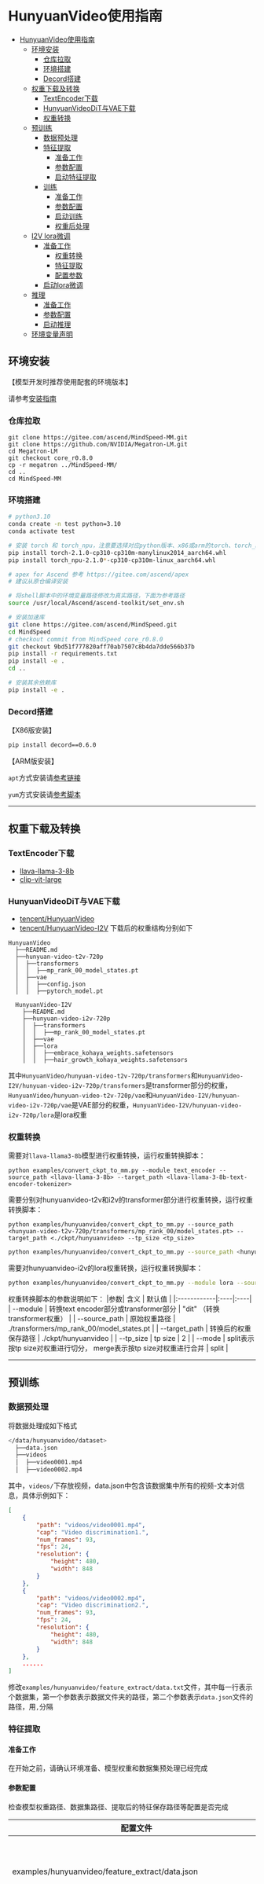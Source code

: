 # HunyuanVideo使用指南
- [HunyuanVideo使用指南](#hunyuanvideo使用指南)
  - [环境安装](#环境安装)
    - [仓库拉取](#仓库拉取)
    - [环境搭建](#环境搭建)
    - [Decord搭建](#decord搭建)
  - [权重下载及转换](#权重下载及转换)
    - [TextEncoder下载](#textencoder下载)
    - [HunyuanVideoDiT与VAE下载](#hunyuanvideodit与vae下载)
    - [权重转换](#权重转换)
  - [预训练](#预训练)
    - [数据预处理](#数据预处理)
    - [特征提取](#特征提取)
      - [准备工作](#准备工作)
      - [参数配置](#参数配置)
      - [启动特征提取](#启动特征提取)
    - [训练](#训练)
      - [准备工作](#准备工作-1)
      - [参数配置](#参数配置-1)
      - [启动训练](#启动训练)
      - [权重后处理](#权重后处理)
  - [I2V lora微调](#i2v-lora微调)
    - [准备工作](#准备工作-2)
      - [权重转换](#权重转换-1)
      - [特征提取](#特征提取-1)
      - [配置参数](#配置参数)
    - [启动lora微调](#启动lora微调)
  - [推理](#推理)
    - [准备工作](#准备工作-3)
    - [参数配置](#参数配置-2)
    - [启动推理](#启动推理)
  - [环境变量声明](#环境变量声明)

## 环境安装

【模型开发时推荐使用配套的环境版本】

请参考[安装指南](https://gitee.com/ascend/MindSpeed-MM/blob/master/docs/features/install_guide.md)

### 仓库拉取

```shell
git clone https://gitee.com/ascend/MindSpeed-MM.git 
git clone https://github.com/NVIDIA/Megatron-LM.git
cd Megatron-LM
git checkout core_r0.8.0
cp -r megatron ../MindSpeed-MM/
cd ..
cd MindSpeed-MM
```

### 环境搭建

```bash
# python3.10
conda create -n test python=3.10
conda activate test

# 安装 torch 和 torch_npu，注意要选择对应python版本、x86或arm的torch、torch_npu及apex包
pip install torch-2.1.0-cp310-cp310m-manylinux2014_aarch64.whl 
pip install torch_npu-2.1.0*-cp310-cp310m-linux_aarch64.whl

# apex for Ascend 参考 https://gitee.com/ascend/apex
# 建议从原仓编译安装 

# 将shell脚本中的环境变量路径修改为真实路径，下面为参考路径
source /usr/local/Ascend/ascend-toolkit/set_env.sh 

# 安装加速库
git clone https://gitee.com/ascend/MindSpeed.git
cd MindSpeed
# checkout commit from MindSpeed core_r0.8.0
git checkout 9bd51f777820aff70ab7507c8b4da7dde566b37b
pip install -r requirements.txt 
pip install -e .
cd ..

# 安装其余依赖库
pip install -e .
```

### Decord搭建

【X86版安装】

```bash
pip install decord==0.6.0
```

【ARM版安装】

`apt`方式安装请[参考链接](https://github.com/dmlc/decord)

`yum`方式安装请[参考脚本](https://github.com/dmlc/decord/blob/master/tools/build_manylinux2010.sh)

---

## 权重下载及转换

### TextEncoder下载
+ [llava-llama-3-8b](https://huggingface.co/xtuner/llava-llama-3-8b-v1_1-transformers)
+ [clip-vit-large](https://huggingface.co/openai/clip-vit-large-patch14)

### HunyuanVideoDiT与VAE下载
+ [tencent/HunyuanVideo](https://huggingface.co/tencent/HunyuanVideo)
+ [tencent/HunyuanVideo-I2V](https://huggingface.co/tencent/HunyuanVideo-I2V)
下载后的权重结构分别如下
```shell
HunyuanVideo
  ├──README.md
  ├──hunyuan-video-t2v-720p
  │  ├──transformers
  │  │  ├──mp_rank_00_model_states.pt
  │  ├──vae
  │  │  ├──config.json
  │  │  ├──pytorch_model.pt
```
```shell
  HunyuanVideo-I2V
    ├──README.md
    ├──hunyuan-video-i2v-720p
    │  ├──transformers
    │  │  ├──mp_rank_00_model_states.pt
    │  ├──vae
    │  ├──lora
    │  │  ├──embrace_kohaya_weights.safetensors
    │  │  ├──hair_growth_kohaya_weights.safetensors
  ```
其中`HunyuanVideo/hunyuan-video-t2v-720p/transformers`和`HunyuanVideo-I2V/hunyuan-video-i2v-720p/transformers`是transformer部分的权重，`HunyuanVideo/hunyuan-video-t2v-720p/vae`和`HunyuanVideo-I2V/hunyuan-video-i2v-720p/vae`是VAE部分的权重，`HunyuanVideo-I2V/hunyuan-video-i2v-720p/lora`是lora权重

### 权重转换
需要对`llava-llama3-8b`模型进行权重转换，运行权重转换脚本：
```shell
python examples/convert_ckpt_to_mm.py --module text_encoder --source_path <llava-llama-3-8b> --target_path <llava-llama-3-8b-text-encoder-tokenizer>
```

需要分别对hunyuanvideo-t2v和i2v的transformer部分进行权重转换，运行权重转换脚本：
```shell
python examples/hunyuanvideo/convert_ckpt_to_mm.py --source_path <hunyuan-video-t2v-720p/transformers/mp_rank_00/model_states.pt> --target_path <./ckpt/hunyuanvideo> --tp_size <tp_size>
```
```bash
python examples/hunyuanvideo/convert_ckpt_to_mm.py --source_path <hunyuan-video-i2v-720p/transformers/mp_rank_00_model_states.pt> --target_path <./ckpt/hunyuanvideo-i2v> --tp_size <tp_size>
```

需要对hunyuanvideo-i2v的lora权重转换，运行权重转换脚本：
```bash
python examples/hunyuanvideo/convert_ckpt_to_mm.py --module lora --source_path <hunyuan-video-i2v-720p/lora/embrace_kohaya_weights.safetensors> --target_path <./ckpt/hunyuanvideo-i2v-lora>
```

权重转换脚本的参数说明如下：
|参数| 含义 | 默认值 |
|:------------|:----|:----|
| --module |  转换text encoder部分或transformer部分 | "dit" （转换transformer权重） |
| --source_path | 原始权重路径 | ./transformers/mp_rank_00/model_states.pt |
| --target_path | 转换后的权重保存路径 | ./ckpt/hunyuanvideo |
| --tp_size | tp size | 2 |
| --mode | split表示按tp size对权重进行切分， merge表示按tp size对权重进行合并 | split |

---

## 预训练
### 数据预处理

将数据处理成如下格式

```bash
</data/hunyuanvideo/dataset>
  ├──data.json
  ├──videos
  │  ├──video0001.mp4
  │  ├──video0002.mp4
```

其中，`videos/`下存放视频，data.json中包含该数据集中所有的视频-文本对信息，具体示例如下：

```json
[
    {
        "path": "videos/video0001.mp4",
        "cap": "Video discrimination1.",
        "num_frames": 93,
        "fps": 24,
        "resolution": {
            "height": 480,
            "width": 848
        }
    },
    {
        "path": "videos/video0002.mp4",
        "cap": "Video discrimination2.",
        "num_frames": 93,
        "fps": 24,
        "resolution": {
            "height": 480,
            "width": 848
        }
    },
    ......
]
```

修改`examples/hunyuanvideo/feature_extract/data.txt`文件，其中每一行表示个数据集，第一个参数表示数据文件夹的路径，第二个参数表示`data.json`文件的路径，用`,`分隔

### 特征提取

#### 准备工作

在开始之前，请确认环境准备、模型权重和数据集预处理已经完成

#### 参数配置

检查模型权重路径、数据集路径、提取后的特征保存路径等配置是否完成

| 配置文件                                                     |       修改字段        | 修改说明                                            |
| ------------------------------------------------------------ | :-------------------: | :-------------------------------------------------- |
| examples/hunyuanvideo/feature_extract/data.json              |      num_frames       | 最大的帧数，超过则随机选取其中的num_frames帧        |
| examples/hunyuanvideo/feature_extract/data.json              | max_height, max_width | 最大的长宽，超过则centercrop到最大分辨率            |
| examples/hunyuanvideo/feature_extract/data.json              |    from_pretrained    | 修改为下载的权重所对应路径（包括Tokenizer） |
| examples/hunyuanvideo/feature_extract/feature_extraction.sh  |     NPUS_PER_NODE     | 卡数                                                |
| examples/hunyuanvideo/feature_extract/model_hunyuanvideo.json |    from_pretrained    | 修改为下载的权重所对应路径（包括VAE、Text Encoder） |
| examples/hunyuanvideo/feature_extract/tools.json             |       save_path       | 提取后的特征保存路径                                |

#### 启动特征提取

```bash
bash examples/hunyuanvideo/feature_extract/feature_extraction.sh
```

### 训练

#### 准备工作

在开始之前，请确认环境准备、模型权重下载、特征提取已完成。

#### 参数配置

检查模型权重路径、并行参数配置等是否完成

| 配置文件                                                   |      修改字段       | 修改说明                                            |
| ---------------------------------------------------------- | :-----------------: | :-------------------------------------------------- |
| examples/hunyuanvideo/{task_name}/data.txt                 |      文件内容       | 提取后的特征保存路径                                |
| examples/hunyuanvideo/{task_name}/feature_data.json        |   from_pretrained   | 修改为下载的权重所对应路径（包括VAE、Text Encoder） |
| examples/hunyuanvideo/{task_name}/pretrain_hunyuanvideo.sh |    NPUS_PER_NODE    | 每个节点的卡数                                      |
| examples/hunyuanvideo/{task_name}/pretrain_hunyuanvideo.sh |       NNODES        | 节点数量                                            |
| examples/hunyuanvideo/{task_name}/pretrain_hunyuanvideo.sh |      LOAD_PATH      | 权重转换后的预训练权重路径                          |
| examples/hunyuanvideo/{task_name}/pretrain_hunyuanvideo.sh |      SAVE_PATH      | 训练过程中保存的权重路径                            |
| examples/hunyuanvideo/{task_name}/pretrain_hunyuanvideo.sh |         TP          | 训练时的TP size（建议根据训练时设定的分辨率调整）   |
| examples/hunyuanvideo/{task_name}/pretrain_hunyuanvideo.sh |         CP          | 训练时的CP size（建议根据训练时设定的分辨率调整）   |
| examples/hunyuanvideo/{task_name}/pretrain_hunyuanvideo.sh | --sequence-parallel | 使能TP-SP，默认开启                                 |

【并行化配置参数说明】：

当调整模型参数或者视频序列长度时，需要根据实际情况启用以下并行策略，并通过调试确定最优并行策略。

+ CP: 序列并行，当前支持Ulysess序列并行。

  - 使用场景：在视频序列（分辨率X帧数）较大时，可以开启来降低内存占用。
  
  - 使能方式：在启动脚本中设置 CP > 1，如：CP=2；
  
  - 限制条件：head 数量需要能够被TP*CP整除（在`examples/hunyuanvideo/{task_name}/model_hunyuanvideo.json`中配置，默认为24）


+ TP: 张量模型并行

  - 使用场景：模型参数规模较大时，单卡上无法承载完整的模型，通过开启TP可以降低静态内存和运行时内存。

  - 使能方式：在启动脚本中设置 TP > 1，如：TP=8

  - 限制条件：head 数量需要能够被TP*CP整除（在`examples/hunyuanvideo/{task_name}/model_hunyuanvideo.json`中配置，默认为24）


+ TP-SP
  
  - 使用场景：在张量模型并行的基础上，进一步对 LayerNorm 和 Dropout 模块的序列维度进行切分，以降低动态内存。 

  - 使能方式：在 GPT_ARGS 设置 --sequence-parallel
  
  - 使用建议：建议在开启TP时同步开启该设置

+ layer_zero

  - 使用场景：在模型参数规模较大时，单卡上无法承载完整的模型，可以通过开启layerzero降低静态内存。
  
  - 使能方式：`examples/hunyuanvideo/{task_name}/pretrain_hunyuanvideo.sh`的`GPT_ARGS`中加入`--layerzero`和`--layerzero-config ${layerzero_config}`

  - 使用建议: 该特性和TP只能二选一，使能该特性时，TP必须设置为1，配置文件`examples/hunyuanvideo/zero_config.yaml`中的`zero3_size`推荐设置为单机的卡数
  
  - 训练权重后处理：使用该特性训练时，保存的权重需要使用下面的转换脚本进行后处理才能用于推理：
    ```bash
    source /usr/local/Ascend/ascend-toolkit/set_env.sh
    # your_mindspeed_path和your_megatron_path分别替换为之前下载的mindspeed和megatron的路径
    export PYTHONPATH=$PYTHONPATH:<your_mindspeed_path>
    export PYTHONPATH=$PYTHONPATH:<your_megatron_path>
    # input_folder为layerzero训练保存权重的路径，output_folder为输出的megatron格式权重的路径
    python <your_mindspeed_path>/mindspeed/core/distributed/layerzero/state/scripts/convert_to_megatron.py --input_folder ./save_ckpt/hunyuanvideo/iter_000xxxx/ --output_folder ./save_ckpt/hunyuanvideo_megatron_ckpt/iter_000xxxx/ --prefix predictor
    ```

+ 选择性重计算 + FA激活值offload
  
  - 如果显存比较充裕，可以开启选择性重计算（FA不进行重计算）以提高吞吐，建议同步开启FA激活值offload，将FA的激活值异步卸载至CPU
  
  - 在`examples/hunyuanvideo/{task_name}/model_hunyuanvideo.json`中，`attention_async_offload`表示是否开启FA激活值offload，默认开启

  - 在`examples/hunyuanvideo/{task_name}/model_hunyuanvideo.json`中，`double_stream_full_recompute_layers`和`single_stream_full_recompute_layers`表示该模型的double_stream_block和single_stream_block进行全重计算的层数，可以逐步减小这两个参数，直至显存打满

> ⚠️**hunyuanvideo i2v目前未适配CP与TPSP**

#### 启动训练

```bash
bash examples/hunyuanvideo/{task_name}/pretrain_hunyuanvideo.sh
```

#### 权重后处理

如果训练时`TP>1`，需要对训练得到的权重进行合并，合并后的权重才能用于推理，运行命令

```bash
python examples/convert_ckpt_to_mm.py --source_path <./save_ckpt/hunyuanvideo> --target_path <./save_ckpt_merged/hunyuanvideo> --tp_size <tp_size>
```

## I2V lora微调

### 准备工作
配置脚本前请确认环境准备已完成。

#### 权重转换
 需要对hunyuanvideo-i2v的transformer部分进行权重转换，运行权重转换脚本：
```bash
python examples/hunyuanvideo/convert_ckpt_to_mm.py --module dit --source_path <hunyuan-video-i2v-720p/transformers/mp_rank_00_model_states.pt> --tp_size 1 --target_path <./ckpt/hunyuanvideo-i2v>
```

#### 特征提取
请参考上述[特征提取](#特征提取)章节内容，并修改VAE权重为`hunyuan-video-i2v-720p`目录下的VAE权重路径


#### 配置参数

默认的配置已经经过测试，用户可按照自身环境修改如下内容：

1. 权重配置

  权重转换完成后根据实际任务情况在启动脚本文件（`examples/hunyuanvideo/i2v/pretrain_hunyuanvideo_lora.sh`）中的`LOAD_PATH="your_converted_dit_ckpt_dir"`变量中添加转换后的权重的实际路径，如`LOAD_PATH="./ckpt/hunyuanvideo-i2v"`,其中`./ckpt/hunyuanvideo-i2v`为转换后的权重的实际路径。`LOAD_PATH`变量中填写的完整路径一定要正确，填写错误的话会导致权重无法加载但运行并不会提示报错。
  根据需要填写`SAVE_PATH`变量中的路径，用以保存训练后的lora权重。


### 启动lora微调

```shell
bash examples/hunyuanvideo/i2v/pretrain_hunyuanvideo_lora.sh
```

训练完成后保存的权重仅为lora微调部分，如果需要合并到原始权重中，可以执行以下脚本完成合并（配置仅供参考）：

```bash
python  checkpoint/merge_base_lora_weight.py --base_save_dir './converted_transformer' --lora_save_dir './my_ckpt' --merge_save_dir './merge_base_lora_target' --lora-target-modules linear fc1 fc2 img_attn_qkv img_attn_proj txt_attn_qkv txt_attn_proj linear1_qkv linear1_mlp linear2 proj_out --lora-alpha 64 --lora-r 64 --pp_size 1 --tp_size 1
```

## 推理

### 准备工作

在开始之前，请确认环境准备、模型权重下载已完成

### 参数配置

检查模型权重路径、并行参数等配置是否完成

| 配置文件                                           |               修改字段               |                修改说明                 |
|---------------------------------------------------|:--------------------------------:|:-----------------------------------|
| examples/hunyuanvideo/{task_name}/inference_model.json |         from_pretrained          |            修改为下载的权重所对应路径（包括VAE、Text Encoder）            |
| examples/hunyuanvideo/{task_name}/samples_prompts.txt |               文件内容               |      可自定义自己的prompt，一行为一个prompt      |
| examples/hunyuanvideo/{task_name}/inference_model.json |  input_size |  生成视频的分辨率，格式为 [t, h, w] |
| examples/hunyuanvideo/{task_name}/inference_model.json |  save_path |  生成视频的保存路径 |
| examples/hunyuanvideo/{task_name}/inference_hunyuanvideo.sh |   LOAD_PATH | 转换之后的transform部分权重路径 |

### 启动推理

```shell
bash examples/hunyuanvideo/{task_name}/inference_hunyuanvideo.sh
```

## 环境变量声明
ASCEND_SLOG_PRINT_TO_STDOUT： 是否开启日志打印， 0：关闭日志打屏，1：开启日志打屏  
ASCEND_GLOBAL_LOG_LEVEL： 设置应用类日志的日志级别及各模块日志级别，仅支持调试日志。0：对应DEBUG级别，1：对应INFO级别，2：对应WARNING级别，3：对应ERROR级别，4：对应NULL级别，不输出日志  
TASK_QUEUE_ENABLE： 用于控制开启task_queue算子下发队列优化的等级，0：关闭，1：开启Level 1优化，2：开启Level 2优化  
COMBINED_ENABLE： 设置combined标志。设置为0表示关闭此功能；设置为1表示开启，用于优化非连续两个算子组合类场景  
CPU_AFFINITY_CONF： 控制CPU端算子任务的处理器亲和性，即设定任务绑核，设置0或未设置：表示不启用绑核功能， 1：表示开启粗粒度绑核， 2：表示开启细粒度绑核  
HCCL_CONNECT_TIMEOUT:  用于限制不同设备之间socket建链过程的超时等待时间，需要配置为整数，取值范围[120,7200]，默认值为120，单位s  
PYTORCH_NPU_ALLOC_CONF： 控制缓存分配器行为  
NPUS_PER_NODE： 配置一个计算节点上使用的NPU数量